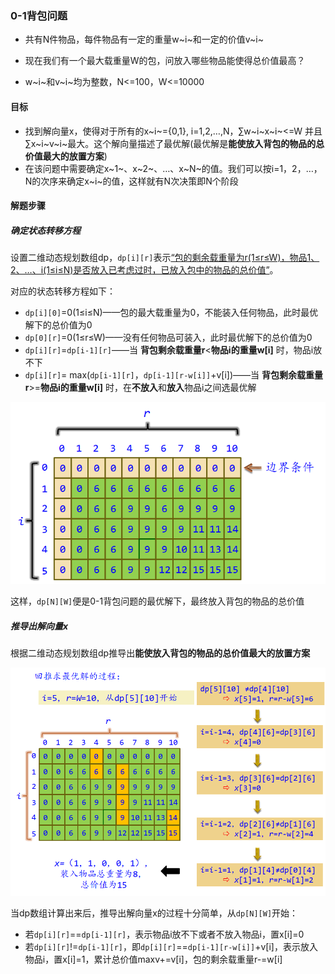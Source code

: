 ### 0-1背包问题

- 共有N件物品，每件物品有一定的重量w~i~和一定的价值v~i~

- 现在我们有一个最大载重量W的包，问放入哪些物品能使得总价值最高？

- w~i~和v~i~均为整数，N<=100，W<=10000


#### 目标

- 找到解向量x，使得对于所有的x~i~={0,1}, i=1,2,…,N，∑w~i~x~i~<=W 并且∑x~i~v~i~最大。这个解向量描述了最优解(最优解是**能使放入背包的物品的总价值最大的放置方案**)
- 在该问题中需要确定x~1~、x~2~、…、x~N~的值。我们可以按i=1，2，…，N的次序来确定x~i~的值，这样就有N次决策即N个阶段

#### 解题步骤

##### 确定状态转移方程

设置二维动态规划数组dp，`dp[i][r]`表示<u>“包的剩余载重量为r(1≤r≤W)，物品1、2、…、i(1≤i≤N)是否放入已考虑过时，已放入包中的物品的总价值”</u>。

对应的状态转移方程如下：

- `dp[i][0]`=0(1≤i≤N)——包的最大载重量为0，不能装入任何物品，此时最优解下的总价值为0
- `dp[0][r]`=0(1≤r≤W)——没有任何物品可装入，此时最优解下的总价值为0
- `dp[i][r]`=`dp[i-1][r]`——当 **背包剩余载重量r**<**物品i的重量w[i]** 时，物品i放不下
- `dp[i][r]`= max(`dp[i-1][r]`，`dp[i-1][r-w[i]]`+v[i])——当 **背包剩余载重量r**>=**物品i的重量w[i]** 时，在**不放入**和**放入**物品i之间选最优解

![image-20201014145353969](0-1%E8%83%8C%E5%8C%85%E9%97%AE%E9%A2%98.assets/image-20201014145353969.png)

这样，`dp[N][W]`便是0-1背包问题的最优解下，最终放入背包的物品的总价值

##### 推导出解向量x

根据二维动态规划数组dp推导出**能使放入背包的物品的总价值最大的放置方案**

![image-20201014145417101](0-1%E8%83%8C%E5%8C%85%E9%97%AE%E9%A2%98.assets/image-20201014145417101.png)

当dp数组计算出来后，推导出解向量x的过程十分简单，从`dp[N][W]`开始：

- 若`dp[i][r]`==`dp[i-1][r]`，表示物品i放不下或者不放入物品i，置x[i]=0
- 若`dp[i][r]`!=`dp[i-1][r]`，即`dp[i][r]`==`dp[i-1][r-w[i]]`+v[i]，表示放入物品i，置x[i]=1，累计总价值maxv+=v[i]，包的剩余载重量r-=w[i]